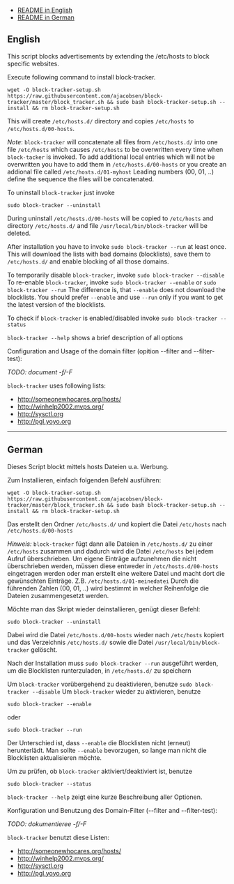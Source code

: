 * <a href="#english">README in English</a><br/>
* <a href="#german">README in German</a>

<a name="english"></a>
## English
This script blocks advertisements by extending the /etc/hosts to block specific websites.

Execute following command to install block-tracker.
```
wget -O block-tracker-setup.sh https://raw.githubusercontent.com/ajacobsen/block-tracker/master/block_tracker.sh && sudo bash block-tracker-setup.sh --install && rm block-tracker-setup.sh
```
This will create `/etc/hosts.d/` directory and
copies `/etc/hosts` to `/etc/hosts.d/00-hosts`.

*Note*: `block-tracker` will concatenate all files from `/etc/hosts.d/` into one file `/etc/hosts`
which causes `/etc/hosts` to be overwritten every time when `block-tacker` is invoked.
To add additional local entries which will not be overwritten you have to add them in `/etc/hosts.d/00-hosts`
or you create an addional file called `/etc/hosts.d/01-myhost`
Leading numbers (00, 01, ..) define the sequence the files will be concatenated.

To uninstall `block-tracker` just invoke
```
sudo block-tracker --uninstall
```
During uninstall `/etc/hosts.d/00-hosts` will be copied to `/etc/hosts` and directory `/etc/hosts.d/` and file `/usr/local/bin/block-tracker` will be deleted.

After installation you have to invoke ```sudo block-tracker --run```  at least once. This will download the lists with bad domains (blocklists), save them to `/etc/hosts.d/` and enable blocking of all those domains.

To temporarily disable `block-tracker`, invoke ```sudo block-tracker --disable```
To re-enable `block-tracker`, invoke ```sudo block-tracker --enable``` or ```sudo block-tracker --run```
The difference is, that `--enable` does not download the blocklists.
You should prefer `--enable` and use `--run` only if you want to get the latest version of the blocklists.

To check if `block-tracker` is enabled/disabled invoke ```sudo block-tracker --status```

`block-tracker --help` shows a brief description of all options

Configuration and Usage of the domain filter (opition --filter and --filter-test):

*TODO: document -f/-F*

`block-tracker` uses following lists:
* http://someonewhocares.org/hosts/
* http://winhelp2002.mvps.org/
* http://sysctl.org
* http://pgl.yoyo.org

---

<a name="german"></a>
## German
Dieses Script blockt mittels hosts Dateien u.a. Werbung.

Zum Installieren, einfach folgenden Befehl ausführen:
```
wget -O block-tracker-setup.sh https://raw.githubusercontent.com/ajacobsen/block-tracker/master/block_tracker.sh && sudo bash block-tracker-setup.sh --install && rm block-tracker-setup.sh
```
Das erstellt den Ordner `/etc/hosts.d/` und kopiert die Datei `/etc/hosts` nach `/etc/hosts.d/00-hosts`

*Hinweis:* `block-tracker` fügt dann alle Dateien in `/etc/hosts.d/` zu einer `/etc/hosts`
zusammen und dadurch wird die Datei `/etc/hosts` bei jedem Aufruf überschrieben.
Um eigene Einträge aufzunehmen die nicht überschrieben werden, müssen diese entweder in `/etc/hosts.d/00-hosts`
eingetragen werden oder man erstellt eine weitere Datei und macht
dort die gewünschten Einträge. Z.B. `/etc/hosts.d/01-meinedatei`
Durch die führenden Zahlen (00, 01, ..) wird bestimmt in welcher Reihenfolge die Dateien zusammengesetzt werden.

Möchte man das Skript wieder deinstallieren, genügt dieser Befehl:
```
sudo block-tracker --uninstall
```
Dabei wird die Datei `/etc/hosts.d/00-hosts` wieder nach `/etc/hosts` kopiert und das Verzeichnis `/etc/hosts.d/` sowie die Datei `/usr/local/bin/block-tracker` gelöscht.

Nach der Installation muss ```sudo block-tracker --run``` ausgeführt werden, um die Blocklisten runterzuladen, in `/etc/hosts.d/` zu speichern

Um `block-tracker` vorübergehend zu deaktivieren, benutze ```sudo block-tracker --disable```
Um `block-tracker` wieder zu aktivieren, benutze
```
sudo block-tracker --enable
```
oder
```
sudo block-tracker --run
```
Der Unterschied ist, dass `--enable` die Blocklisten nicht (erneut) herunterlädt.
Man sollte `--enable` bevorzugen, so lange man nicht die Blocklisten aktualisieren möchte.

Um zu prüfen, ob `block-tracker` aktiviert/deaktiviert ist, benutze
```
sudo block-tracker --status
```

`block-tracker --help` zeigt eine kurze Beschreibung aller Optionen.

Konfiguration und Benutzung des Domain-Filter (--filter and --filter-test):

*TODO: dokumentieree -f/-F*

`block-tracker` benutzt diese Listen:
* http://someonewhocares.org/hosts/
* http://winhelp2002.mvps.org/
* http://sysctl.org
* http://pgl.yoyo.org
